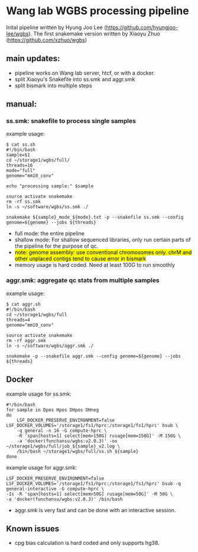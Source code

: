 # Wang lab WGBS processing pipeline
Inital pipeline written by Hyung Joo Lee (https://github.com/hyungjoo-lee/wgbs). The first snakemake version written by Xiaoyu Zhuo (https://github.com/xzhuo/wgbs)

## main updates:
* pipeline works on Wang lab server, htcf, or with a docker.
* split Xiaoyu's Snakefile into ss.smk and aggr.smk
* split bismark into multiple steps

## manual:
### ss.smk: snakefile to process single samples
example usage:
```
$ cat ss.sh
#!/bin/bash
sample=$1
cd ~/storage1/wgbs/full/
threads=16
mode="full"
genome="mm10_conv"

echo "processing sample:" $sample

source activate snakemake
rm -rf ss.smk
ln -s ~/software/wgbs/ss.smk ./

snakemake ${sample}_mode_${mode}.txt -p --snakefile ss.smk --config genome=${genome} --jobs ${threads} 
```
* full mode: the entire pipeline
* shallow mode: For shallow sequenced libraries, only run certain parts of the pipeline for the purpose of qc. 
* <mark>note: genome assembly: use conventional chromosomes only. chrM and other unplaced contigs tend to cause error in bismark</mark>
* memory usage is hard coded. Need at least 100G to run smoothly
### aggr.smk: aggregate qc stats from multiple samples
example usage:
```
$ cat aggr.sh
#!/bin/bash
cd ~/storage1/wgbs/full
threads=4
genome="mm10_conv"

source activate snakemake
rm -rf aggr.smk
ln -s ~/software/wgbs/aggr.smk ./

snakemake -p --snakefile aggr.smk --config genome=${genome} --jobs ${threads} 
```
## Docker
example usage for ss.smk:
```
#!/bin/bash
for sample in Dpos Hpos DHpos DHneg
do
	LSF_DOCKER_PRESERVE_ENVIRONMENT=false LSF_DOCKER_VOLUMES='/storage1/fs1/hprc:/storage1/fs1/hprc' bsub \
	-q general -n 16 -G compute-hprc \
	-R 'span[hosts=1] select[mem>150G] rusage[mem=150G]' -M 150G \
	-a 'docker(funchansu/wgbs:v2.0.3)' -oo ~/storage1/wgbs/full/job_${sample}_v2.log \
	/bin/bash ~/storage1/wgbs/full/ss.sh ${sample}
done
```
example usage for aggr.smk:
```
LSF_DOCKER_PRESERVE_ENVIRONMENT=false LSF_DOCKER_VOLUMES='/storage1/fs1/hprc:/storage1/fs1/hprc' bsub -q general-interactive -G compute-hprc \
-Is -R 'span[hosts=1] select[mem>50G] rusage[mem=50G]' -M 50G \
-a 'docker(funchansu/wgbs:v2.0.3)' /bin/bash 
```
* aggr.smk is very fast and can be done with an interactive session.
## Known issues
* cpg bias calculation is hard coded and only supports hg38.